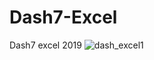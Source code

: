 # Dash7-Excel
Dash7 excel 2019
![dash_excel1](https://github.com/MauricioJJPavan/Dash7-Excel/assets/132507042/56aeb0e2-3ee6-485c-a5db-518972f3ec2b)
